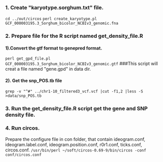 ### 1. Create "karyotype.sorghum.txt" file.
`cd ../out/circos`
`perl create_karyotype.pl GCF_000003195.3_Sorghum_bicolor_NCBIv3_genomic.fna`
### 2. Prepare file for the R script named get_density_file.R
  #### 1).Convert the gtf format to genepred format.
  `perl get_gpd_file.pl GCF_000003195.3_Sorghum_bicolor_NCBIv3_genomic.gtf`  ###This script will creat a file named "gene.gpd" in data dir.
  #### 2). Get the snp_POS.tb file 
  `grep -v "^#" ../chr1-10_filtered3_vcf.vcf |cut -f1,2 |less -S >data/snp_POS.tb`
### 3. Run the get_density_file.R script get the gene and SNP density file.
### 4. Run circos.
Prepare the configure file in con folder, that contain ideogram.conf, ideogram.label.conf, ideogram.position.conf, r0r1.conf, ticks.conf, circos.conf.
`/usr/bin/perl ~/soft/circos-0.69-9/bin/circos -conf conf/circos.conf`
